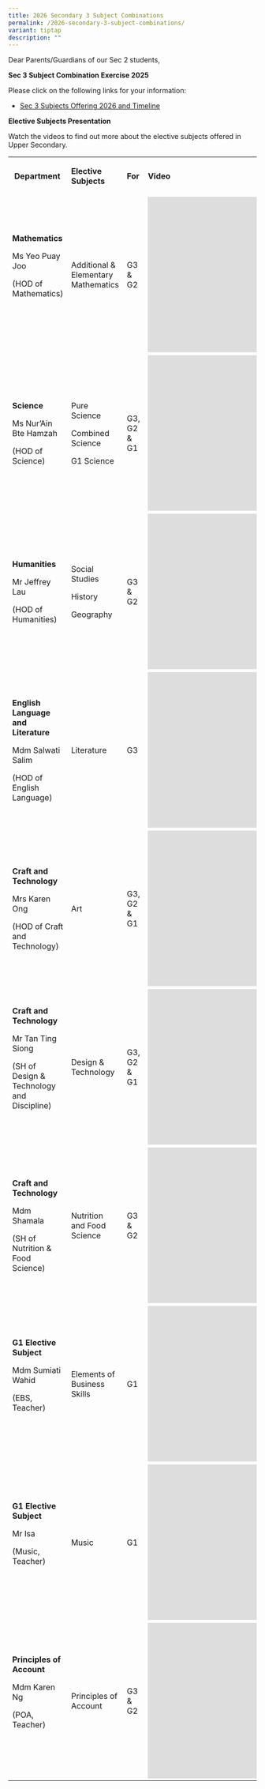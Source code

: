 ```yaml
---
title: 2026 Secondary 3 Subject Combinations
permalink: /2026-secondary-3-subject-combinations/
variant: tiptap
description: ""
---
```

<p>Dear Parents/Guardians of our Sec 2 students,</p>
<p><strong>Sec 3 Subject Combination Exercise 2025</strong>
</p>
<p></p>
<p></p>
<p>Please click on the following links for your information:</p>
<ul data-tight="true" class="tight">
<li>
<p><a href="/files/Sec_3_Subjects_Offering_2026_and_Timeline__Sch_Website_.pdf" rel="noopener nofollow" target="_blank">Sec 3 Subjects Offering 2026 and Timeline</a>
</p>
</li>
</ul>
<p></p>
<p><strong>Elective Subjects Presentation</strong>
</p>
<p></p>
<p>Watch the videos to find out more about the elective subjects offered
in Upper Secondary.</p>
<table style="minWidth: 100px">
<colgroup>
<col>
<col>
<col>
<col>
</colgroup>
<tbody>
<tr>
<td rowspan="1" colspan="1">
<p><strong>&nbsp;Department</strong>
</p>
</td>
<td rowspan="1" colspan="1">
<p><strong>Elective Subjects</strong>
</p>
</td>
<td rowspan="1" colspan="1">
<p><strong>For</strong>
</p>
</td>
<td rowspan="1" colspan="1">
<p><strong>Video&nbsp;</strong>
</p>
</td>
</tr>
<tr>
<td rowspan="1" colspan="1">
<p><strong>Mathematics</strong>
</p>
<p>Ms Yeo Puay Joo</p>
<p>(HOD of Mathematics)</p>
<p>&nbsp;</p>
</td>
<td rowspan="1" colspan="1">
<p>Additional &amp; Elementary Mathematics</p>
<p></p>
</td>
<td rowspan="1" colspan="1">
<p>G3 &amp; G2</p>
</td>
<td rowspan="1" colspan="1">
<div class="iframe-wrapper">
<iframe height="315" width="560" allowfullscreen="true" frameborder="0" src="https://www.youtube.com/embed/B7tfCY7GrTY?si=LQx1rxLwCvp38znC"></iframe>
</div>
</td>
</tr>
<tr>
<td rowspan="1" colspan="1">
<p><strong>Science</strong>
</p>
<p>Ms Nur’Ain Bte Hamzah</p>
<p>(HOD of Science)</p>
</td>
<td rowspan="1" colspan="1">
<p>Pure Science</p>
<p>Combined Science</p>
<p>G1 Science</p>
</td>
<td rowspan="1" colspan="1">
<p>G3, G2 &amp; G1</p>
</td>
<td rowspan="1" colspan="1">
<div class="iframe-wrapper">
<iframe height="315" width="560" allowfullscreen="true" frameborder="0" src="https://www.youtube.com/embed/g7FAoibmnok?si=ScGI6WcTy6QdzaMY"></iframe>
</div>
</td>
</tr>
<tr>
<td rowspan="1" colspan="1">
<p><strong>Humanities</strong>
</p>
<p>Mr Jeffrey Lau</p>
<p>(HOD of Humanities)</p>
</td>
<td rowspan="1" colspan="1">
<p>Social Studies</p>
<p>History</p>
<p>Geography</p>
</td>
<td rowspan="1" colspan="1">
<p>G3 &amp; G2</p>
</td>
<td rowspan="1" colspan="1">
<div class="iframe-wrapper">
<iframe height="315" width="560" allowfullscreen="true" frameborder="0" src="https://www.youtube.com/embed/8_XA7hDgPOs?si=OpBbDYqREtFwEVYw"></iframe>
</div>
</td>
</tr>
<tr>
<td rowspan="1" colspan="1">
<p><strong>English Language and Literature</strong>
</p>
<p>Mdm Salwati Salim</p>
<p>(HOD of English Language)</p>
</td>
<td rowspan="1" colspan="1">
<p>Literature</p>
</td>
<td rowspan="1" colspan="1">
<p>G3</p>
</td>
<td rowspan="1" colspan="1">
<div class="iframe-wrapper">
<iframe height="315" width="560" allowfullscreen="true" frameborder="0" src="https://www.youtube.com/embed/LEuR_uniLdc?si=K2mr_RNGUKCDLUfm"></iframe>
</div>
</td>
</tr>
<tr>
<td rowspan="1" colspan="1">
<p><strong>Craft and Technology&nbsp;</strong>
</p>
<p>Mrs Karen Ong</p>
<p>(HOD of Craft and Technology)</p>
</td>
<td rowspan="1" colspan="1">
<p>Art</p>
</td>
<td rowspan="1" colspan="1">
<p>G3, G2 &amp; G1</p>
</td>
<td rowspan="1" colspan="1">
<div class="iframe-wrapper">
<iframe height="315" width="560" allowfullscreen="true" frameborder="0" src="https://www.youtube.com/embed/rpB1GdrboQU?si=zyHQ3NZef1dhZEwJ"></iframe>
</div>
</td>
</tr>
<tr>
<td rowspan="1" colspan="1">
<p><strong>Craft and Technology&nbsp;</strong>
</p>
<p>Mr Tan Ting Siong</p>
<p>(SH of Design &amp; Technology and Discipline)</p>
<p><strong>&nbsp;</strong>
</p>
</td>
<td rowspan="1" colspan="1">
<p>Design &amp; Technology</p>
</td>
<td rowspan="1" colspan="1">
<p>G3, G2 &amp; G1</p>
</td>
<td rowspan="1" colspan="1">
<div class="iframe-wrapper">
<iframe height="315" width="560" allowfullscreen="true" frameborder="0" src="https://www.youtube.com/embed/fK0YIkgOEsE?si=6nPBOOYl6ODoGkXm"></iframe>
</div>
</td>
</tr>
<tr>
<td rowspan="1" colspan="1">
<p><strong>Craft and Technology&nbsp;</strong>
</p>
<p>Mdm Shamala</p>
<p>(SH of Nutrition &amp; Food Science)</p>
</td>
<td rowspan="1" colspan="1">
<p>Nutrition and Food Science</p>
</td>
<td rowspan="1" colspan="1">
<p>G3 &amp; G2</p>
</td>
<td rowspan="1" colspan="1">
<div class="iframe-wrapper">
<iframe height="315" width="560" allowfullscreen="true" frameborder="0" src="https://www.youtube.com/embed/7IQSyHZURDw?si=18saM0DT0xGFlt0V"></iframe>
</div>
</td>
</tr>
<tr>
<td rowspan="1" colspan="1">
<p><strong>G1 Elective Subject</strong>
</p>
<p>Mdm Sumiati Wahid</p>
<p>(EBS, Teacher)</p>
<p><strong>&nbsp;</strong>
</p>
</td>
<td rowspan="1" colspan="1">
<p>Elements of Business Skills</p>
</td>
<td rowspan="1" colspan="1">
<p>G1</p>
</td>
<td rowspan="1" colspan="1">
<div class="iframe-wrapper">
<iframe height="315" width="560" allowfullscreen="true" frameborder="0" src="https://www.youtube.com/embed/PQeIM_naaFk?si=RtlpnY7wZyB1MODj"></iframe>
</div>
</td>
</tr>
<tr>
<td rowspan="1" colspan="1">
<p><strong>G1 Elective Subject</strong>
</p>
<p>Mr Isa</p>
<p>(Music, Teacher)</p>
<p><strong>&nbsp;</strong>
</p>
</td>
<td rowspan="1" colspan="1">
<p>Music</p>
</td>
<td rowspan="1" colspan="1">
<p>G1</p>
</td>
<td rowspan="1" colspan="1">
<div class="iframe-wrapper">
<iframe height="315" width="560" allowfullscreen="true" frameborder="0" src="https://www.youtube.com/embed/q-HJl0jRtmI?si=4OKrGCp2N2qV9pWn"></iframe>
</div>
</td>
</tr>
<tr>
<td rowspan="1" colspan="1">
<p><strong>Principles of Account</strong>
</p>
<p>Mdm Karen Ng</p>
<p>(POA, Teacher)</p>
<p><strong>&nbsp;</strong>
</p>
</td>
<td rowspan="1" colspan="1">
<p>Principles of Account</p>
</td>
<td rowspan="1" colspan="1">
<p>G3 &amp; G2</p>
</td>
<td rowspan="1" colspan="1">
<div class="iframe-wrapper">
<iframe height="315" width="560" allowfullscreen="true" frameborder="0" src="https://www.youtube.com/embed/Xw25vtvaIyI?si=WfDEdNY067v2Sbw1"></iframe>
</div>
</td>
</tr>
</tbody>
</table>
<p></p>